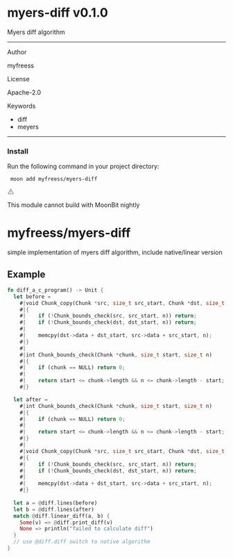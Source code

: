 
<div id="mod-info">
    <h1 id="mod-title"> myers-diff <span id="mod-version">v0.1.0</span></h1>
    Myers diff algorithm
    <hr/>
    <div id="mod-meta-data">
        <div>
            <p>Author</p>
            <p>myfreess</p>
        </div>
        <div>
            <p>License</p>
            <p>Apache-2.0</p>
        </div>
        <div>
            <p>Keywords</p>
            <ul id="mod-keywords">
                <li>diff</li>
                <li>meyers</li>
            </ul>
        </div>
    </div>
    <hr/>
    <div id="mod-install-info">
        <h3>Install</h3>
        <p>Run the following command in your project directory: </p>
        <pre><code> moon add myfreess/myers-diff </code></pre>
    <div id="build-error"> 
      <svg t="1727332159497" class="icon" viewBox="0 0 1024 1024" version="1.1" xmlns="http://www.w3.org/2000/svg" p-id="5301" width="16" height="16"><path d="M545.718857 130.608762c11.337143 6.265905 20.699429 15.555048 26.989714 26.819048l345.014858 617.667047a68.87619 68.87619 0 0 1-26.989715 93.915429c-10.313143 5.705143-21.942857 8.704-33.718857 8.704H166.985143A69.266286 69.266286 0 0 1 97.52381 808.643048c0-11.751619 2.998857-23.28381 8.752761-33.548191l344.990477-617.642667a69.656381 69.656381 0 0 1 94.451809-26.819047zM512 191.000381L166.985143 808.643048H856.990476L512 191.000381zM546.718476 670.47619v69.071239h-69.461333V670.47619h69.485714z m0-298.374095v252.318476h-69.461333V372.102095h69.485714z" p-id="5302" fill="#707070"></path></svg>
      <div>
        <p id="build-error-title">This module cannot build with MoonBit nightly</p>
      </div>
    </div>
    </div>
</div>



# myfreess/myers-diff

simple implementation of myers diff algorithm, include native/linear version

## Example

```rust
fn diff_a_c_program() -> Unit {
  let before =
    #|void Chunk_copy(Chunk *src, size_t src_start, Chunk *dst, size_t dst_start, size_t n)
    #|{
    #|    if (!Chunk_bounds_check(src, src_start, n)) return;
    #|    if (!Chunk_bounds_check(dst, dst_start, n)) return;
    #|
    #|    memcpy(dst->data + dst_start, src->data + src_start, n);
    #|}
    #|
    #|int Chunk_bounds_check(Chunk *chunk, size_t start, size_t n)
    #|{
    #|    if (chunk == NULL) return 0;
    #|
    #|    return start <= chunk->length && n <= chunk->length - start;
    #|}

  let after =
    #|int Chunk_bounds_check(Chunk *chunk, size_t start, size_t n)
    #|{
    #|    if (chunk == NULL) return 0;
    #|
    #|    return start <= chunk->length && n <= chunk->length - start;
    #|}
    #|
    #|void Chunk_copy(Chunk *src, size_t src_start, Chunk *dst, size_t dst_start, size_t n)
    #|{
    #|    if (!Chunk_bounds_check(src, src_start, n)) return;
    #|    if (!Chunk_bounds_check(dst, dst_start, n)) return;
    #|
    #|    memcpy(dst->data + dst_start, src->data + src_start, n);
    #|}
  
  let a = @diff.lines(before)
  let b = @diff.lines(after)
  match @diff.linear_diff(a, b) {
    Some(v) => @diff.print_diff(v)
    None => println("failed to calculate diff")
  }
  // use @diff.diff switch to native algorithm
}
```

